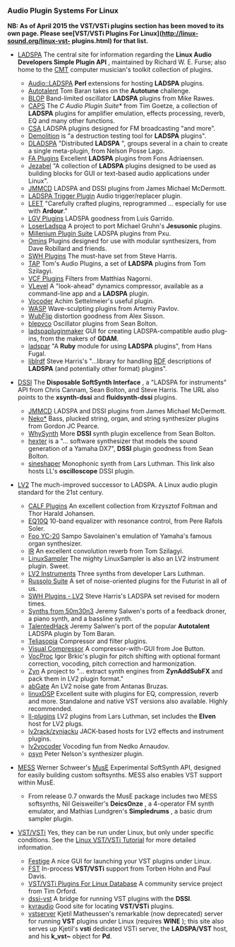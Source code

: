 ### Audio Plugin Systems For Linux

**NB: As of April 2015 the VST/VSTi plugins section has been moved to its own
page. Please see[VST/VSTi Plugins For Linux](http://linux-sound.org/linux-vst-
plugins.html) for that list.**

  * [LADSPA](http://www.ladspa.org) The central site for information regarding the **Linux Audio Developers Simple Plugin API** , maintained by Richard W. E. Furse; also home to the [CMT](http://www.ladspa.org/cmt/) computer musician's toolkit collection of plugins. 
    * [Audio::LADSPA](http://search.cpan.org/~jdiepen/Audio-LADSPA-0.018/Perl/Perl.pm) **Perl** extensions for hosting **LADSPA** plugins. 
    * [Autotalent](http://tombaran.info/autotalent.html) Tom Baran takes on the **Autotune** challenge. 
    * [BLOP](http://blop.sourceforge.net/) Band-limited oscillator **LADSPA** plugins from Mike Rawes. 
    * [CAPS](http://quitte.de/dsp/caps.html) The **C* Audio Plugin Suite** from Tim Goetze, a collection of **LADSPA** plugins for amplifier emulation, effects processing, reverb, EQ and many other functions. 
    * [CSA](http://csa.sourceforge.net/index/index_en.html) LADSPA plugins designed for FM broadcasting "and more". 
    * [Demolition](http://devel.tlrmx.org/audio/demolition/) is "a destruction testing tool for **LADSPA** plugins". 
    * [DLADSPA](http://gsd.ime.usp.br/~lago/masters/) "Distributed **LADSPA** ", groups several in a chain to create a single meta-plugin, from Nelson Posse Lago. 
    * [FA Plugins](http://kokkinizita.linuxaudio.org/linuxaudio/) Excellent **LADSPA** plugins from Fons Adriaensen. 
    * [Jezabel](http://jezabel.sourceforge.net/) "A collection of **LADSPA** plugins designed to be used as building blocks for GUI or text-based audio applications under Linux". 
    * [JMMCD](http://www.skynet.ie/~jmmcd/development.html) LADSPA and DSSI plugins from James Michael McDermott. 
    * [LADSPA Trigger Plugin](http://sourceforge.net/projects/ladspa-trigger/) Audio trigger/replacer plugin. 
    * [LEET](http://code.google.com/p/leetplugins/) "Carefully crafted plugins, reprogrammed ... especially for use with **Ardour**." 
    * [LGV Plugins](http://sourceforge.net/projects/ladspa-lgv/) LADSPA goodness from Luis Garrido. 
    * [LoserLadspa](http://sourceforge.net/projects/loserladspa/) A project to port Michael Gruhn's **Jesusonic** plugins. 
    * [Millenium Plugin Suite](http://sourceforge.net/projects/pxu/) LADSPA plugins from Pxu. 
    * [Omins](http://www.nongnu.org/om-synth/omins.html) Plugins designed for use with modular synthesizers, from Dave Robillard and friends. 
    * [SWH Plugins](http://plugin.org.uk) The must-have set from Steve Harris. 
    * [TAP](http://tap-plugins.sourceforge.net/) Tom's Audio Plugins, a set of **LADSPA** plugins from Tom Szilagyi. 
    * [VCF Plugins](http://www.suse.de/~mana/ladspa.html) Filters from Matthias Nagorni. 
    * [VLevel](http://vlevel.sourceforge.net/about/) A "look-ahead" dynamics compressor, available as a command-line app and a **LADSPA** plugin. 
    * [Vocoder](http://www.sirlab.de/linux/download_vocoder.html) Achim Settelmeier's useful plugin. 
    * [WASP](http://linux01.gwdg.de/~nlissne/wasp/index.html) Wave-sculpting plugins from Artemiy Pavlov. 
    * [WubFlip](http://www.alexs.org/ladspa/) distortion goodness from Alex Sisson. 
    * [blepvco](http://www.smbolton.com/linux.html) Oscillator plugins from Sean Bolton. 
    * [ladspapluginmaker](http://www.ffem.org/gdam/ladspa.html) GUI for creating LADSPA-compatible audio plug-ins, from the makers of **GDAM**. 
    * [ladspar](http://rubyforge.org/projects/ladspar) "A **Ruby** module for using **LADSPA** plugins", from Hans Fugal. 
    * [liblrdf](http://sourceforge.net/projects/lrdf/) Steve Harris's "...library for handling [RDF](http://www.w3.org/RDF/) descriptions of **LADSPA** (and potentially other format) plugins". 

  * [DSSI](http://dssi.sourceforge.net) The **Disposable SoftSynth Interface** , a "LADSPA for instruments" API from Chris Cannam, Sean Bolton, and Steve Harris. The URL also points to the **xsynth-dssi** and **fluidsynth-dssi** plugins. 
    * [JMMCD](http://www.skynet.ie/~jmmcd/development.html) LADSPA and DSSI plugins from James Michael McDermott. 
    * [Neko*](http://git.fuzzle.org/cgit/nekosynth/) Bass, plucked string, organ, and string synthesizer plugins from Gordon JC Pearce. 
    * [WhySynth](http://www.smbolton.com/whysynth.html) More **DSSI** synth plugin excellence from Sean Bolton. 
    * [hexter](http://dssi.sourceforge.net/hexter.html) is a "... software synthesizer that models the sound generation of a Yamaha DX7", **DSSI** plugin goodness from Sean Bolton. 
    * [sineshaper](http://www.nongnu.org/ll-plugins/lv2/sineshaper.html) Monophonic synth from Lars Luthman. This link also hosts LL's **oscilloscope** DSSI plugin. 

  * [LV2](http://lv2plug.in/) The much-improved successor to LADSPA. A Linux audio plugin standard for the 21st century. 
    * [CALF Plugins](http://calf.sourceforge.net/) An excellent collection from Krzysztof Foltman and Thor Harald Johansen. 
    * [EQ10Q](http://eq10q.sourceforge.net/) 10-band equalizer with resonance control, from Pere Rafols Soler. 
    * [Foo YC-20](http://code.google.com/p/foo-yc20/) Sampo Savolainen's emulation of Yamaha's famous organ synthesizer. 
    * [IR](http://factorial.hu/plugins/lv2/ir) An excellent convolution reverb from Tom Szilagyi. 
    * [LinuxSampler](http://www.linuxsampler.org/) The mighty LinuxSampler is also an LV2 instrument plugin. Sweet. 
    * [LV2 Instruments](http://www.nongnu.org/ll-plugins/instruments.html) Three synths from developer Lars Luthman. 
    * [Russolo Suite](http://intonarumori.sourceforge.net/) A set of noise-oriented plugins for the Futurist in all of us. 
    * [SWH Plugins - LV2](http://plugin.org.uk) Steve Harris's LADSPA set revised for modern times. 
    * [Synths from 50m30n3](https://github.com/jeremysalwen/So-synth-LV2) Jeremy Salwen's ports of a feedback droner, a piano synth, and a bassline synth. 
    * [TalentedHack](http://code.google.com/p/talentledhack/) Jeremy Salwen's port of the popular **Autotalent** LADSPA plugin by Tom Baran. 
    * [Teliasopia](http://sourceforge.net/projects/teliasopia/) Compressor and filter plugins. 
    * [Visual Compressor](http://www.joebutton.co.uk/blog/new-visual-compressor/) A compressor-with-GUI from Joe Button. 
    * [VocProc](http://hyperglitch.com/dev/VocProc) Igor Brkic's plugin for pitch shifting with optional formant correction, vocoding, pitch correction and harmonization. 
    * [Zyn](http://home.gna.org/zyn/) A project to "... extract synth engines from **ZynAddSubFX** and pack them in LV2 plugin format." 
    * [abGate](http://hippie.lt/lv2/gate/) An LV2 noise gate from Antanas Bruzas. 
    * [linuxDSP](http://www.linuxdsp.co.uk/) Excellent suite with plugins for EQ, compression, reverb and more. Standalone and native VST versions also available. Highly recommended. 
    * [ll-plugins](http://ll-plugins.sf.net) LV2 plugins from Lars Luthman, set includes the **Elven** host for LV2 plugs. 
    * [lv2rack/zynjacku](http://home.gna.org/zynjacku/) JACK-based hosts for LV2 effects and instrument plugins. 
    * [lv2vocoder](http://gna.org/projects/lv2vocoder/) Vocoding fun from Nedko Arnaudov. 
    * [psyn](http://git.fuzzle.org/cgit/psyn/) Peter Nelson's synthesizer plugin. 

  * [MESS](http://www.muse-sequencer.org/wiki/index.php/Tour#Create_your_own_softsynth_with_M.E.S.S) Werner Schweer's [MusE](http://www.muse-sequencer.org) Experimental SoftSynth API, designed for easily building custom softsynths. MESS also enables VST support within MusE. 
    * From release 0.7 onwards the MusE package includes two MESS softsynths, Nil Geisweiller's **DeicsOnze** , a 4-operator FM synth emulator, and Mathias Lundgren's **Simpledrums** , a basic drum sampler plugin. 

  * [VST/VSTi](http://en.wikipedia.org/wiki/Virtual_Studio_Technology) Yes, they can be run under Linux, but only under specific conditions. See the [Linux VST/VSTi Tutorial](http://quicktoots.linuxaudio.org/toots/vst-plugins/) for more detailed information. 
    * [Festige](http://festige.sourceforge.net/) A nice GUI for launching your VST plugins under Linux. 
    * [FST](http://joebutton.co.uk/fst/) In-process **VST/VSTi** support from Torben Hohn and Paul Davis. 
    * [VST/VSTi Plugins For Linux Database](http://ladspavst.linuxaudio.org) A community service project from Tim Orford. 
    * [dssi-vst](http://dssi.sourceforge.net/) A bridge for running VST plugins with the **DSSI**. 
    * [kvraudio](http://www.kvraudio.com) Good site for locating **VST/VSTi** plugins. 
    * [vstserver](http://www.notam02.no/arkiv/src/) Kjetil Matheussen's remarkable (now deprecated) server for running **VST** plugins under Linux (requires **WINE** ); this site also serves up Kjetil's **vsti** dedicated VSTi server, the **LADSPA/VST** host, and his **k_vst~** object for **Pd**. 

